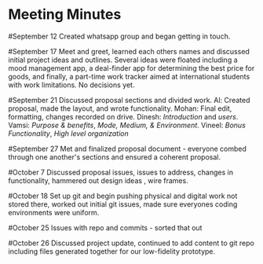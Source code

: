 Meeting Minutes 
======

#September 12
Created whatsapp group and began getting in touch.

#September 17
Meet and greet, learned each others names and discussed initial project ideas and outlines. Several ideas were floated including a mood management app, a deal-finder app for determining the best price for goods, and finally, a part-time work tracker aimed at international students with work limitations. No decisions yet.

#September 21
Discussed proposal sections and divided work. Al: Created proposal, made the layout, and wrote functionality. Mohan: Final edit, formatting, changes recorded on drive. Dinesh: _Introduction_ and _users_. Vamsi: _Purpose & benefits_, _Mode, Medium, & Environment_. Vineel: _Bonus Functionality_, _High level organization_

#September 27
Met and finalized proposal document - everyone combed through one another's sections and ensured a coherent proposal.

#October 7
Discussed proposal issues, issues to address, changes in functionality, hammered out design ideas , wire frames.

#October 18
Set up git and begin pushing physical and digital work not stored there, worked out initial git issues, made sure everyones coding environments were uniform. 

#October 25
Issues with repo and commits - sorted that out

#October 26
Discussed project update, continued to add content to git repo including files generated together for our low-fidelity prototype. 